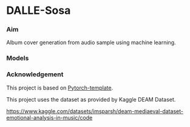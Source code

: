 # DALLE-Sosa

### Aim
Album cover generation from audio sample using machine learning. 

### Models

### Acknowledgement
This project is based on [Pytorch-template](https://github.com/victoresque/pytorch-template). 

This project uses the dataset as provided by Kaggle DEAM Dataset.

https://www.kaggle.com/datasets/imsparsh/deam-mediaeval-dataset-emotional-analysis-in-music/code
